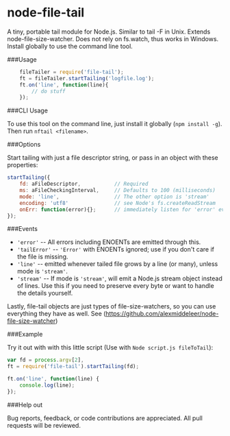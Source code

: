 node-file-tail
==============

A tiny, portable tail module for Node.js.  Similar to tail -F in Unix.  Extends node-file-size-watcher.  Does not rely on fs.watch, thus works in Windows. Install globally to use the command line tool.

###Usage

```js
	fileTailer = require('file-tail');
	ft = fileTailer.startTailing('logfile.log');
	ft.on('line', function(line){
		// do stuff
	});
```

###CLI Usage

To use this tool on the command line, just install it globally (`npm install -g`).  Then run `nftail <filename>`. 

###Options 

Start tailing with just a file descriptor string, or pass in an object with these properties:

```js
startTailing({
	fd: aFileDescriptor,           // Required
	ms: aFileCheckingInterval,     // Defaults to 100 (milliseconds)
	mode: 'line',                  // The other option is 'stream'
	encoding: 'utf8'               // see Node's fs.createReadStream
	onErr: function(error){};      // immediately listen for 'error' event
});
```
###Events

 * `'error'`      -- All errors including ENOENTs are emitted through this.
 * `'tailError'`  -- `'Error'` with ENOENTs ignored; use if you don't care if the file is missing.
 * `'line'`       -- emitted whenever tailed file grows by a line (or many), unless mode is `'stream'`.
 * `'stream'`     -- If mode is `'stream'`, will emit a Node.js stream object instead of lines.  Use this if you need to preserve every byte or want to handle the details yourself.

Lastly, file-tail objects are just types of file-size-watchers, so you can use everything they have as well.  See (https://github.com/alexmiddeleer/node-file-size-watcher)

###Example

Try it out with with this little script (Use with `Node script.js fileToTail`):

```js
var fd = process.argv[2],
ft = require('file-tail').startTailing(fd);

ft.on('line', function(line) {
	console.log(line);
});
```

###Help out

Bug reports, feedback, or code contributions are appreciated.  All pull requests will be reviewed.
